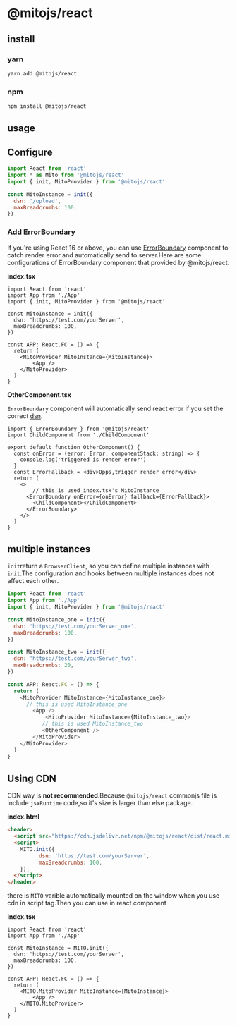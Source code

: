 # @mitojs/react

## install

### yarn

``` bash
yarn add @mitojs/react
```

### npm

``` bash
npm install @mitojs/react
```

## usage

## Configure


```js
import React from 'react'
import * as Mito from '@mitojs/react'
import { init, MitoProvider } from '@mitojs/react'

const MitoInstance = init({
  dsn: '/upload',
  maxBreadcrumbs: 100,
})

```

### Add ErrorBoundary

If you're using React 16 or above, you can use [ErrorBoundary](https://reactjs.org/docs/error-boundaries.html) component to catch render error and automatically send to server.Here are some configurations of ErrorBoundary component that provided by @mitojs/react.

**index.tsx**

```tsx
import React from 'react'
import App from './App'
import { init, MitoProvider } from '@mitojs/react'

const MitoInstance = init({
  dsn: 'https://test.com/yourServer',
  maxBreadcrumbs: 100,
})

const APP: React.FC = () => {
  return (
    <MitoProvider MitoInstance={MitoInstance}>
        <App />
    </MitoProvider>
  )
}
```

**OtherComponent.tsx**

`ErrorBoundary` component  will automatically send react error if you set the correct [dsn](https://github.com/mitojs/mitojs/blob/master/docs/option.md).

```tsx
import { ErrorBoundary } from '@mitojs/react'
import ChildComponent from './ChildComponent'

export default function OtherComponent() {
  const onError = (error: Error, componentStack: string) => {
    console.log('triggered is render error')
  }
  const ErrorFallback = <div>Opps,trigger render error</div>
  return (
    <>
    	// this is used index.tsx's MitoInstance
      <ErrorBoundary onError={onError} fallback={ErrorFallback}>
        <ChildComponent></ChildComponent>
      </ErrorBoundary>
    </>
  )
}
```

## multiple instances

`init`return a `BrowserClient`, so you can define multiple instances with `init`.The configuration and hooks between multiple instances does not affect each other.

```js
import React from 'react'
import App from './App'
import { init, MitoProvider } from '@mitojs/react'

const MitoInstance_one = init({
  dsn: 'https://test.com/yourServer_one',
  maxBreadcrumbs: 100,
})

const MitoInstance_two = init({
  dsn: 'https://test.com/yourServer_two',
  maxBreadcrumbs: 20,
})

const APP: React.FC = () => {
  return (
    <MitoProvider MitoInstance={MitoInstance_one}>
      // this is used MitoInstance_one
        <App />
    		<MitoProvider MitoInstance={MitoInstance_two}>
           // this is used MitoInstance_two
           <OtherComponent />
        </MitoProvider>
    </MitoProvider>
  )
}
```

## Using CDN

CDN way is **not recommended**.Because `@mitojs/react` commonjs file is include `jsxRuntime` code,so it's size is larger than else package.

**index.html**

```html
<header>
  <script src="https://cdn.jsdelivr.net/npm/@mitojs/react/dist/react.min.js"></script>
  <script>
    MITO.init({
		  dsn: 'https://test.com/yourServer',
		  maxBreadcrumbs: 100,
    });
  </script>
</header>
```

there is `MITO` varible automatically mounted on the window when you use cdn in script tag.Then you can use in react component

**index.tsx**

```tsx
import React from 'react'
import App from './App'

const MitoInstance = MITO.init({
  dsn: 'https://test.com/yourServer',
  maxBreadcrumbs: 100,
})

const APP: React.FC = () => {
  return (
    <MITO.MitoProvider MitoInstance={MitoInstance}>
        <App />
    </MITO.MitoProvider>
  )
}
```



